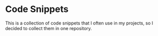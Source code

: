# Code Snippets 
This is a collection of code snippets that I often use in my projects, so I decided to collect them in one repository.